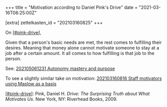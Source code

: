 +++
title = "Motivation according to Daniel Pink's Drive"
date = "2021-03-16T08:25:00Z"

[extra]
zettelkasten_id = "202103160825"
+++

On [[#pink-drive](/zettelkasten/tags/pink-drive)],

Given that a person's basic needs are met, the rest comes to fulfilling their desires. Meaning that money alone cannot motivate someone to stay at a job after a certain amount. It all comes to how fulfilling is that job to the person.

See:
[202105061231 Autonomy mastery and purpose](/zettelkasten/202105061231-autonomy-mastery-and-purpose)

To see a slightly similar take on motivation: [202103160816 Staff motivators using Maslow as a basis](/zettelkasten/202103160816-staff-motivators-using-maslow-as-a-basis)

[[#pink-drive](/zettelkasten/tags/pink-drive)]: Pink, Daniel H. _Drive: The Surprising Truth about What Motivates Us_. New York, NY: Riverhead Books, 2009.
